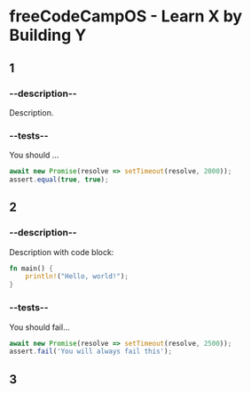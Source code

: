 # freeCodeCampOS - Learn X by Building Y

## 1

### --description--

Description.

### --tests--

You should ...

```js
await new Promise(resolve => setTimeout(resolve, 2000));
assert.equal(true, true);
```

## 2

### --description--

Description with code block:

```rs
fn main() {
    println!("Hello, world!");
}
```

### --tests--

You should fail...

```js
await new Promise(resolve => setTimeout(resolve, 2500));
assert.fail('You will always fail this');
```

## 3

